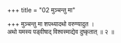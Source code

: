 +++
title = "02 मुञ्चन्तु मा"

+++
मुञ्चन्तु मा शपथ्यादथो वरुण्यादुत ।  
अथो यमस्य पड्वीषाद् विश्वस्माद्येव दुष्कृतात् ॥ २ ॥